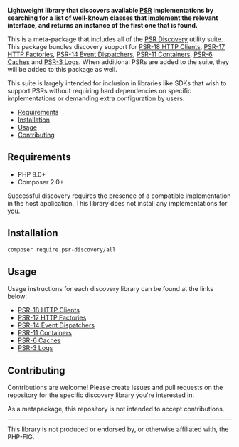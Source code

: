 **Lightweight library that discovers available [PSR](https://www.php-fig.org/psr/) implementations by searching for a list of well-known classes that implement the relevant interface, and returns an instance of the first one that is found.**

This is a meta-package that includes all of the [PSR Discovery](https://github.com/psr-discovery) utility suite. This package bundles discovery support for [PSR-18 HTTP Clients](https://github.com/psr-discovery/http-client-implementations), [PSR-17 HTTP Factories](https://github.com/psr-discovery/http-factory-implementations), [PSR-14 Event Dispatchers](https://github.com/psr-discovery/event-dispatcher-implementations), [PSR-11 Containers](https://github.com/psr-discovery/container-implementations), [PSR-6 Caches](https://github.com/psr-discovery/cache-implementations) and [PSR-3 Logs](https://github.com/psr-discovery/log-implementations). When additional PSRs are added to the suite, they will be added to this package as well.

This suite is largely intended for inclusion in libraries like SDKs that wish to support PSRs without requiring hard dependencies on specific implementations or demanding extra configuration by users.

-   [Requirements](#requirements)
-   [Installation](#installation)
-   [Usage](#usage)
-   [Contributing](#contributing)

## Requirements

-   PHP 8.0+
-   Composer 2.0+

Successful discovery requires the presence of a compatible implementation in the host application. This library does not install any implementations for you.

## Installation

```bash
composer require psr-discovery/all
```

## Usage

Usage instructions for each discovery library can be found at the links below:

-   [PSR-18 HTTP Clients](https://github.com/psr-discovery/http-client-implementations)
-   [PSR-17 HTTP Factories](https://github.com/psr-discovery/http-factory-implementations)
-   [PSR-14 Event Dispatchers](https://github.com/psr-discovery/event-dispatcher-implementations)
-   [PSR-11 Containers](https://github.com/psr-discovery/container-implementations)
-   [PSR-6 Caches](https://github.com/psr-discovery/cache-implementations)
-   [PSR-3 Logs](https://github.com/psr-discovery/log-implementations)

## Contributing

Contributions are welcome! Please create issues and pull requests on the repository for the specific discovery library you're interested in.

As a metapackage, this repository is not intended to accept contributions.

---

This library is not produced or endorsed by, or otherwise affiliated with, the PHP-FIG.
